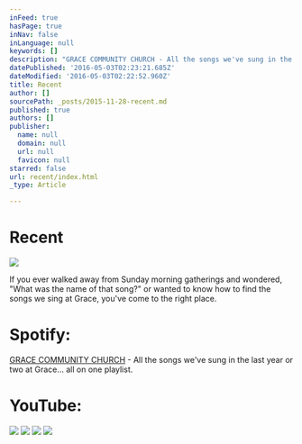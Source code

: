 ```yaml
---
inFeed: true
hasPage: true
inNav: false
inLanguage: null
keywords: []
description: "GRACE COMMUNITY CHURCH - All the songs we've sung in the last year or two at Grace... all on one playlist."
datePublished: '2016-05-03T02:23:21.685Z'
dateModified: '2016-05-03T02:22:52.960Z'
title: Recent
author: []
sourcePath: _posts/2015-11-28-recent.md
published: true
authors: []
publisher:
  name: null
  domain: null
  url: null
  favicon: null
starred: false
url: recent/index.html
_type: Article

---
```

# Recent
![](https://the-grid-user-content.s3-us-west-2.amazonaws.com/838a95e2-3d4a-4d56-9b7c-e9d5eb97dd4f.jpg)

If you ever walked away from Sunday morning gatherings and wondered, "What was the name of that song?" or wanted to know how to find the songs we sing at Grace, you've come to the right place. 

# Spotify:

[GRACE COMMUNITY CHURCH][0] - All the songs we've sung in the last year or two at Grace... all on one playlist.

# YouTube:
![](https://the-grid-user-content.s3-us-west-2.amazonaws.com/f4615e21-257b-4149-93ac-1d07256279a4.jpg)
![](https://the-grid-user-content.s3-us-west-2.amazonaws.com/43f2d2cc-edc7-4941-a834-e1d938e9659c.jpg)
![](https://the-grid-user-content.s3-us-west-2.amazonaws.com/fa888e43-520e-4fa4-af84-16d7cac7711d.jpg)
![](https://the-grid-user-content.s3-us-west-2.amazonaws.com/68133f22-062c-4eb8-8317-1320ac6b9204.png)

[0]: https://player.spotify.com/user/122075560/playlist/2zpucVfpazdvejoXFdEmfk